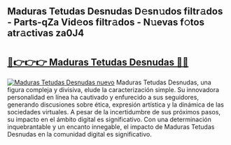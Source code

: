 ## Maduras Tetudas Desnudas D𝚎sn𝚞dos filtr𝚊dos - Parts-qZa Vid𝚎os filtr𝚊dos - N𝚞evas f𝚘tos atr𝚊ctivas za0J4

# <h2><a href="http://mb3qk3.tromn.icu/?c=Maduras+Tetudas+Desnudas">🔗👉👉👉 Maduras Tetudas Desnudas 🔗🔗</a></h2>

[![Maduras Tetudas Desnudas nuevo](https://i.imgur.com/pEAQMta.gif)](http://mb3qk3.tromn.icu/?c=Maduras+Tetudas+Desnudas)
Maduras Tetudas Desnudas, una figura compleja y divisiva, elude la caracterización simple. Su innovadora personalidad en línea ha cautivado y enfurecido a sus seguidores, generando discusiones sobre ética, expresión artística y la dinámica de las sociedades virtuales. A pesar de la incertidumbre de sus próximos pasos, su impacto en el ámbito digital es significativo. Con una determinación inquebrantable y un encanto innegable, el impacto de Maduras Tetudas Desnudas en la comunidad digital es significativo.
